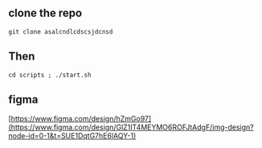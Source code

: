 ## clone the repo
`git clone asalcndlcdscsjdcnsd`

## Then
`cd scripts ; ./start.sh`

## figma
  [https://www.figma.com/design/hZmGo97](https://www.figma.com/design/GlZ1IT4MEYMO6ROFJtAdgF/img-design?node-id=0-1&t=SUE1DqtG7hE6lAQY-1)
